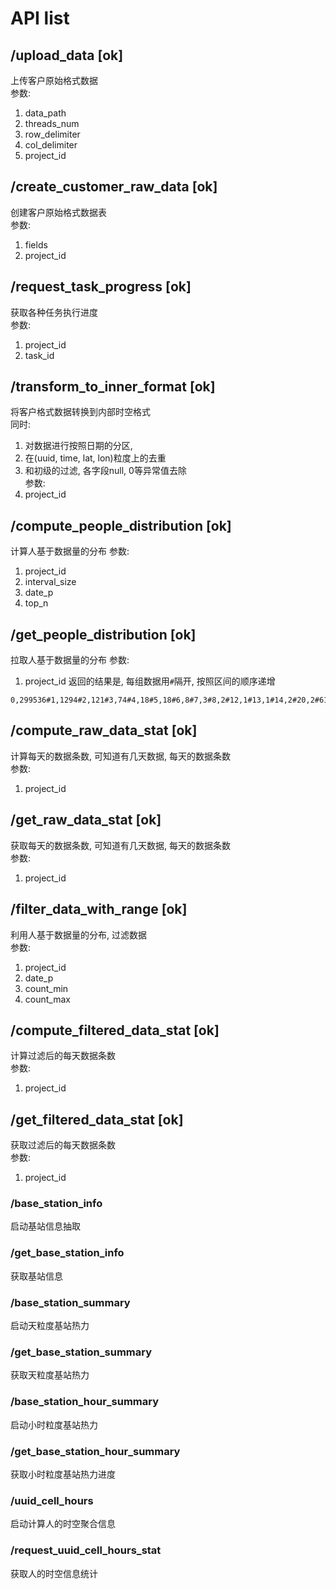 # API list

## /upload_data [ok]
上传客户原始格式数据  
参数:  
1. data_path  
2. threads_num  
3. row_delimiter  
4. col_delimiter  
5. project_id  

## /create_customer_raw_data [ok]
创建客户原始格式数据表  
参数:  
1. fields    
2. project_id  

## /request_task_progress [ok]
获取各种任务执行进度  
参数:  
1. project_id  
2. task_id  

## /transform_to_inner_format [ok]
将客户格式数据转换到内部时空格式    
同时:  
1. 对数据进行按照日期的分区,  
2. 在(uuid, time, lat, lon)粒度上的去重  
3. 和初级的过滤, 各字段null, 0等异常值去除  
参数:  
1. project_id  

## /compute_people_distribution [ok]
计算人基于数据量的分布
参数:
1. project_id
2. interval_size
3. date_p
4. top_n

## /get_people_distribution [ok]
拉取人基于数据量的分布
参数:
1. project_id
返回的结果是, 每组数据用`#`隔开, 按照区间的顺序递增
```
0,299536#1,1294#2,121#3,74#4,18#5,18#6,8#7,3#8,2#12,1#13,1#14,2#20,2#6105,1
```

## /compute_raw_data_stat [ok]
计算每天的数据条数, 可知道有几天数据, 每天的数据条数  
参数:  
1. project_id  

## /get_raw_data_stat [ok]
获取每天的数据条数, 可知道有几天数据, 每天的数据条数  
参数:  
1. project_id  

## /filter_data_with_range [ok]
利用人基于数据量的分布, 过滤数据  
参数:  
1. project_id
2. date_p  
3. count_min  
4. count_max  

## /compute_filtered_data_stat [ok]
计算过滤后的每天数据条数  
参数:  
1. project_id  

## /get_filtered_data_stat [ok]
获取过滤后的每天数据条数  
参数:   
1. project_id  







### /base_station_info
启动基站信息抽取  

### /get_base_station_info
获取基站信息  




### /base_station_summary
启动天粒度基站热力  

### /get_base_station_summary
获取天粒度基站热力  

### /base_station_hour_summary
启动小时粒度基站热力  

### /get_base_station_hour_summary
获取小时粒度基站热力进度  




### /uuid_cell_hours
启动计算人的时空聚合信息  

### /request_uuid_cell_hours_stat
获取人的时空信息统计  

